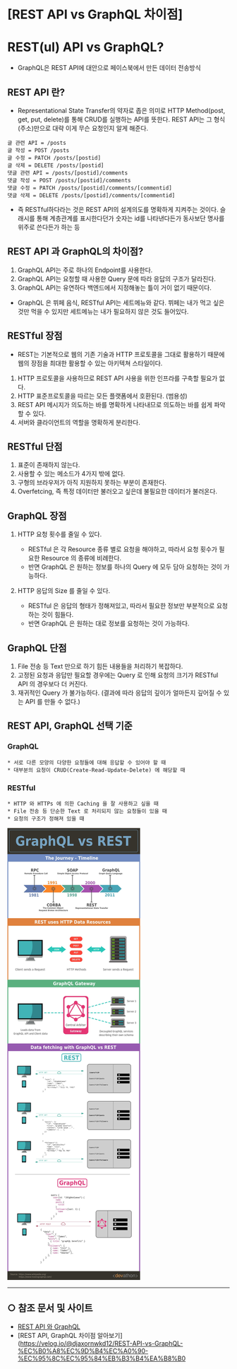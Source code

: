 
[REST API vs GraphQL 차이점] 
======================

# REST(ul) API vs GraphQL?
* GraphQL은 REST API에 대안으로 페이스북에서 만든 데이터 전송방식

## REST API 란?
* Representational State Transfer의 약자로 좁은 의미로 HTTP Method(post, get, put, delete)를 통해 CRUD를 실행하는 API를 뜻한다. REST API는 그 형식(주소)만으로 대략 이게 무슨 요청인지 알게 해준다.
```
글 관련 API = /posts
글 작성 = POST /posts
글 수정 = PATCH /posts/[postid]
글 삭제 = DELETE /posts/[postid]
댓글 관련 API = /posts/[postid]/comments
댓글 작성 = POST /posts/[postid]/comments
댓글 수정 = PATCH /posts/[postid]/comments/[commentid]
댓글 삭제 = DELETE /posts/[postid]/comments/[commentid]
```
* 즉 RESTful하다라는 것은 REST API의 설계의도를 명확하게 지켜주는 것이다. 슬래시를 통해 계층관계를 표시한다던가 숫자는 id를 나타낸다든가 동사보단 명사를 위주로 쓴다든가 하는 등

## REST API 과 GraphQL의 차이점?
1. GraphQL API는 주로 하나의 Endpoint를 사용한다.
2. GraphQL API는 요청할 때 사용한 Query 문에 따라 응답의 구조가 달라진다.
3. GraphQL API는 유연하다 백엔드에서 지정해놓는 틀이 거이 없기 때문이다.
* GraphQL 은 뷔페 음식, RESTful API는 세트메뉴와 같다. 뷔페는 내가 먹고 싶은 것만 먹을 수 있지만 세트메뉴는 내가 필요하지 않은 것도 들어있다.

## RESTful 장점
* REST는 기본적으로 웹의 기존 기술과 HTTP 프로토콜을 그대로 활용하기 때문에 웹의 장점을 최대한 활용할 수 있는 아키텍쳐 스타일이다.
1. HTTP 프로토콜을 사용하므로 REST API 사용을 위한 인프라를 구축할 필요가 없다.
2. HTTP 표준프로토콜을 따르는 모든 플랫폼에서 호환된다. (범용성)
3. REST API 메시지가 의도하는 바를 명확하게 나타내므로 의도하는 바를 쉽게 파악할 수 있다.
4. 서버와 클라이언트의 역할을 명확하게 분리한다.

## RESTful 단점
1. 표준이 존재하지 않는다.
2. 사용할 수 있는 메소드가 4가지 밖에 없다.
3. 구형의 브라우저가 아직 지원하지 못하는 부분이 존재한다.
4. Overfetcing, 즉 특정 데이터만 불러오고 싶은데 불필요한 데이터가 불러온다.

## GraphQL 장점
1. HTTP 요청 횟수를 줄일 수 있다.
    * RESTful 은 각 Resource 종류 별로 요청을 해야하고, 따라서 요청 횟수가 필요한 Resource 의 종류에 비례한다.
    * 반면 GraphQL 은 원하는 정보를 하나의 Query 에 모두 담아 요청하는 것이 가능하다.

2. HTTP 응답의 Size 를 줄일 수 있다.
    * RESTful 은 응답의 형태가 정해져있고, 따라서 필요한 정보만 부분적으로 요청하는 것이 힘들다.
    * 반면 GraphQL 은 원하는 대로 정보를 요청하는 것이 가능하다.

## GraphQL 단점
1. File 전송 등 Text 만으로 하기 힘든 내용들을 처리하기 복잡하다.
2. 고정된 요청과 응답만 필요할 경우에는 Query 로 인해 요청의 크기가 RESTful API 의 경우보다 더 커진다.
3. 재귀적인 Query 가 불가능하다. (결과에 따라 응답의 깊이가 얼마든지 깊어질 수 있는 API 를 만들 수 없다.)

## REST API, GraphQL 선택 기준

### GraphQL
    * 서로 다른 모양의 다양한 요청들에 대해 응답할 수 있어야 할 때
    * 대부분의 요청이 CRUD(Create-Read-Update-Delete) 에 해당할 때

### RESTful
    * HTTP 와 HTTPs 에 의한 Caching 을 잘 사용하고 싶을 때
    * File 전송 등 단순한 Text 로 처리되지 않는 요청들이 있을 때
    * 요청의 구조가 정해져 있을 때

<img src="/KR/Guidebook/RESTful&GraphQL/GraphQL-vs-REST-Infographic.jpg" alt="GraphQL-vs-REST-Infographic" title="GraphQL-vs-REST-Infographic"></img>



---
## ○ 참조 문서 및 사이트
* [REST API 와 GraphQL](https://velog.io/@bclef25/REST-API-%EC%99%80-graphQL)  
* [REST API, GraphQL 차이점 알아보기](https://velog.io/@djaxornwkd12/REST-API-vs-GraphQL-%EC%B0%A8%EC%9D%B4%EC%A0%90-%EC%95%8C%EC%95%84%EB%B3%B4%EA%B8%B0

